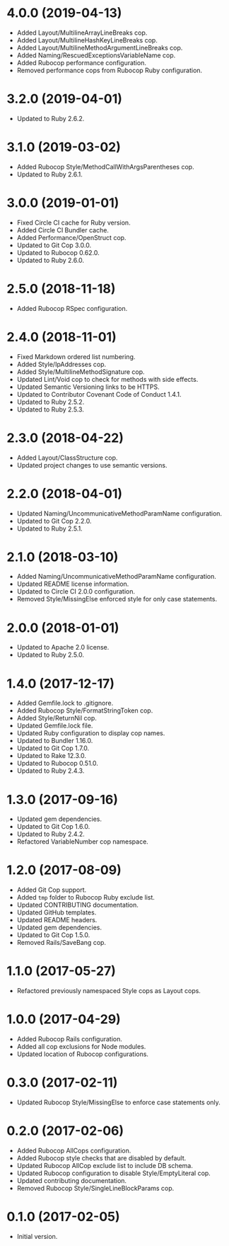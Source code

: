 # 4.0.0 (2019-04-13)

- Added Layout/MultilineArrayLineBreaks cop.
- Added Layout/MultilineHashKeyLineBreaks cop.
- Added Layout/MultilineMethodArgumentLineBreaks cop.
- Added Naming/RescuedExceptionsVariableName cop.
- Added Rubocop performance configuration.
- Removed performance cops from Rubocop Ruby configuration.

# 3.2.0 (2019-04-01)

- Updated to Ruby 2.6.2.

# 3.1.0 (2019-03-02)

- Added Rubocop Style/MethodCallWithArgsParentheses cop.
- Updated to Ruby 2.6.1.

# 3.0.0 (2019-01-01)

- Fixed Circle CI cache for Ruby version.
- Added Circle CI Bundler cache.
- Added Performance/OpenStruct cop.
- Updated to Git Cop 3.0.0.
- Updated to Rubocop 0.62.0.
- Updated to Ruby 2.6.0.

# 2.5.0 (2018-11-18)

- Added Rubocop RSpec configuration.

# 2.4.0 (2018-11-01)

- Fixed Markdown ordered list numbering.
- Added Style/IpAddresses cop.
- Added Style/MultilineMethodSignature cop.
- Updated Lint/Void cop to check for methods with side effects.
- Updated Semantic Versioning links to be HTTPS.
- Updated to Contributor Covenant Code of Conduct 1.4.1.
- Updated to Ruby 2.5.2.
- Updated to Ruby 2.5.3.

# 2.3.0 (2018-04-22)

- Added Layout/ClassStructure cop.
- Updated project changes to use semantic versions.

# 2.2.0 (2018-04-01)

- Updated Naming/UncommunicativeMethodParamName configuration.
- Updated to Git Cop 2.2.0.
- Updated to Ruby 2.5.1.

# 2.1.0 (2018-03-10)

- Added Naming/UncommunicativeMethodParamName configuration.
- Updated README license information.
- Updated to Circle CI 2.0.0 configuration.
- Removed Style/MissingElse enforced style for only case statements.

# 2.0.0 (2018-01-01)

- Updated to Apache 2.0 license.
- Updated to Ruby 2.5.0.

# 1.4.0 (2017-12-17)

- Added Gemfile.lock to .gitignore.
- Added Rubocop Style/FormatStringToken cop.
- Added Style/ReturnNil cop.
- Updated Gemfile.lock file.
- Updated Ruby configuration to display cop names.
- Updated to Bundler 1.16.0.
- Updated to Git Cop 1.7.0.
- Updated to Rake 12.3.0.
- Updated to Rubocop 0.51.0.
- Updated to Ruby 2.4.3.

# 1.3.0 (2017-09-16)

- Updated gem dependencies.
- Updated to Git Cop 1.6.0.
- Updated to Ruby 2.4.2.
- Refactored VariableNumber cop namespace.

# 1.2.0 (2017-08-09)

- Added Git Cop support.
- Added `tmp` folder to Rubocop Ruby exclude list.
- Updated CONTRIBUTING documentation.
- Updated GitHub templates.
- Updated README headers.
- Updated gem dependencies.
- Updated to Git Cop 1.5.0.
- Removed Rails/SaveBang cop.

# 1.1.0 (2017-05-27)

- Refactored previously namespaced Style cops as Layout cops.

# 1.0.0 (2017-04-29)

- Added Rubocop Rails configuration.
- Added all cop exclusions for Node modules.
- Updated location of Rubocop configurations.

# 0.3.0 (2017-02-11)

- Updated Rubocop Style/MissingElse to enforce case statements only.

# 0.2.0 (2017-02-06)

- Added Rubocop AllCops configuration.
- Added Rubocop style checks that are disabled by default.
- Updated Rubocop AllCop exclude list to include DB schema.
- Updated Rubocop configuration to disable Style/EmptyLiteral cop.
- Updated contributing documentation.
- Removed Rubocop Style/SingleLineBlockParams cop.

# 0.1.0 (2017-02-05)

- Initial version.
